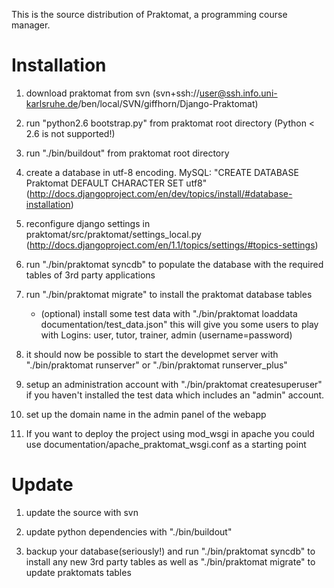 This is the source distribution of Praktomat, a programming course manager.

Installation 
============

1. download praktomat from svn (svn+ssh://user@ssh.info.uni-karlsruhe.de/ben/local/SVN/giffhorn/Django-Praktomat)  

2. run "python2.6 bootstrap.py" from praktomat root directory (Python < 2.6 is not supported!)

3. run "./bin/buildout" from praktomat root directory

4. create a database in utf-8 encoding. MySQL: "CREATE DATABASE Praktomat DEFAULT CHARACTER SET utf8" (http://docs.djangoproject.com/en/dev/topics/install/#database-installation)
	
5. reconfigure django settings in praktomat/src/praktomat/settings_local.py (http://docs.djangoproject.com/en/1.1/topics/settings/#topics-settings)

6. run "./bin/praktomat syncdb" to populate the database with the required tables of 3rd party applications
	
7. run "./bin/praktomat migrate" to install the praktomat database tables
	
	- (optional) install some test data with "./bin/praktomat loaddata documentation/test_data.json" this will give you some users to play with
	Logins: user, tutor, trainer, admin (username=password)

8. it should now be possible to start the developmet server with "./bin/praktomat runserver" or "./bin/praktomat runserver_plus"

9. setup an administration account with "./bin/praktomat createsuperuser" if you haven't installed the test data which includes an "admin" account.

10. set up the domain name in the admin panel of the webapp

11. If you want to deploy the project using mod_wsgi in apache you could use documentation/apache_praktomat_wsgi.conf as a starting point


Update 
======

1. update the source with svn

2. update python dependencies with "./bin/buildout"

3. backup your database(seriously!) and run "./bin/praktomat syncdb" to install any new 3rd party tables as well as "./bin/praktomat migrate" to update praktomats tables